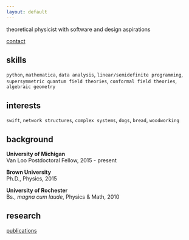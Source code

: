 ```yaml
---
layout: default
---
```

theoretical physicist with software and design aspirations

[contact](mailto:johngolden@gmail.com)

## skills

`python`, `mathematica`, `data analysis`, `linear/semidefinite programming`, `supersymmetric quantum field theories`, `conformal field theories`, `algebraic geometry`

## interests

`swift`, `network structures`, `complex systems`, `dogs`, `bread`, `woodworking`

## background

**University of Michigan**  
Van Loo Postdoctoral Fellow, 2015 - present

**Brown University**  
Ph.D., Physics, 2015

**University of Rochester**  
Bs., *magna cum laude*, Physics & Math, 2010

## research

[publications](https://arxiv.org/find/hep-th/1/au:+Golden_J/0/1/0/all/0/1)
